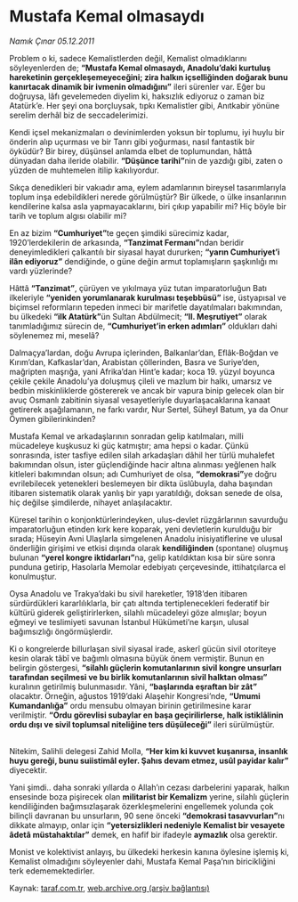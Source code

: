 # Mustafa Kemal olmasaydı

*Namık Çınar 05.12.2011*

<div class="yazi"><p>Problem o ki, sadece Kemalistlerden değil, Kemalist olmadıklarını söyleyenlerden de; <b>“Mustafa Kemal olmasaydı, Anadolu’daki kurtuluş hareketinin gerçekleşemeyeceğini; zira halkın içselliğinden doğarak bunu kanırtacak dinamik bir ivmenin olmadığını”</b> ileri sürenler var. Eğer bu doğruysa, lâfı gevelemeden diyelim ki, haksızlık ediyoruz o zaman biz Atatürk’e. Her şeyi ona borçluysak, tıpkı Kemalistler gibi, Anıtkabir yönüne serelim derhâl biz de seccadelerimizi.</p>
<p>Kendi içsel mekanizmaları o devinimlerden yoksun bir toplumu, iyi huylu bir önderin alıp uçurması ve bir Tanrı gibi yoğurması, nasıl fantastik bir öyküdür? Bir birey, düşünsel anlamda elbet de toplumundan, hâttâ dünyadan daha ileride olabilir. <b>“Düşünce tarihi”</b>nin de yazdığı gibi, zaten o yüzden de muhtemelen itilip kakılıyordur.</p>
<p>Sıkça denedikleri bir vakıadır ama, eylem adamlarının bireysel tasarımlarıyla toplum inşa edebildikleri nerede görülmüştür? Bir ülkede, o ülke insanlarının kendilerine kalsa asla yapmayacaklarını, biri çıkıp yapabilir mi? Hiç böyle bir tarih ve toplum algısı olabilir mi?</p>
<p>En az bizim <b>“Cumhuriyet”</b>te geçen şimdiki sürecimiz kadar, 1920’lerdekilerin de arkasında, <b>“Tanzimat Fermanı”</b>ndan beridir deneyimledikleri çalkantılı bir siyasal hayat dururken; <b>“yarın Cumhuriyet’i ilân ediyoruz”</b> dendiğinde, o güne değin armut toplamışların şaşkınlığı mı vardı yüzlerinde?</p>
<p>Hâttâ <b>“Tanzimat”</b>, çürüyen ve yıkılmaya yüz tutan imparatorluğun Batı ilkeleriyle <b>“yeniden yorumlanarak kurulması teşebbüsü”</b> ise, üstyapısal ve biçimsel reformların tepeden inmeci bir marifetle dayatılmaları bakımından, bu ülkedeki <b>“ilk Atatürk”</b>ün Sultan Abdülmecit; <b>“II. Meşrutiyet”</b> olarak tanımladığımız sürecin de, <b>“Cumhuriyet’in erken adımları”</b> oldukları dahi söylenemez mi, meselâ?</p>
<p>Dalmaçya’lardan, doğu Avrupa içlerinden, Balkanlar’dan, Eflâk-Boğdan ve Kırım’dan, Kafkaslar’dan, Arabistan çöllerinden, Basra ve Suriye’den, mağripten maşrığa, yani Afrika’dan Hint’e kadar; koca 19. yüzyıl boyunca çekile çekile Anadolu’ya doluşmuş çileli ve mazlum bir halkı, umarsız ve bedbin miskinliklerde göstererek ve ancak bir vapura binip gelecek olan bir avuç Osmanlı zabitinin siyasal vesayetleriyle duyarlaşacaklarına kanaat getirerek aşağılamanın, ne farkı vardır, Nur Sertel, Süheyl Batum, ya da Onur Öymen gibilerinkinden?</p>
<p>Mustafa Kemal ve arkadaşlarının sonradan gelip katılmaları, milli mücadeleye kuşkusuz ki güç katmıştır; ama hepsi o kadar. Çünkü sonrasında, ister tasfiye edilen silah arkadaşları dâhil her türlü muhalefet bakımından olsun, ister güçlendiğinde hacir altına alınması yeğlenen halk kitleleri bakımından olsun; adı Cumhuriyet de olsa, <b>“demokrasi”</b>ye doğru evrilebilecek yetenekleri beslemeyen bir dikta üslûbuyla, daha başından itibaren sistematik olarak yanlış bir yapı yaratıldığı, doksan senede de olsa, hiç değilse şimdilerde, nihayet anlaşılacaktır.</p>
<p>Küresel tarihin o konjonktürlerindeyken, ulus-devlet rüzgârlarının savurduğu imparatorluğun etinden kırk kere koparak, yeni devletlerin kurulduğu bir sırada; Hüseyin Avni Ulaşlarla simgelenen Anadolu inisiyatiflerine ve ulusal önderliğin girişimi ve etkisi dışında olarak <b>kendiliğinden </b>(spontane) oluşmuş bulunan <b>“yerel kongre iktidarları”</b>na, gelip katıldıktan kısa bir süre sonra punduna getirip, Hasolarla Memolar edebiyatı çerçevesinde, ittihatçılarca el konulmuştur.</p>
<p>Oysa Anadolu ve Trakya’daki bu sivil hareketler, 1918’den itibaren sürdürdükleri kararlılıklarla, bir çatı altında tertiplenecekleri federatif bir kültürü giderek geliştirirlerken, silahlı mücadeleyi göze almışlar; boyun eğmeyi ve teslimiyeti savunan İstanbul Hükümeti’ne karşın, ulusal bağımsızlığı öngörmüşlerdir.</p>
<p>Ki o kongrelerde billurlaşan sivil siyasal irade, askerî gücün sivil otoriteye kesin olarak tâbî ve bağımlı olmasına büyük önem vermiştir. Bunun en belirgin göstergesi, <b>“silahlı güçlerin komutanlarının sivil kongre unsurları tarafından seçilmesi ve bu birlik komutanlarının sivil halktan olması”</b> kuralının getirilmiş bulunmasıdır. Yâni, <b>“başlarında eşraftan bir zât”</b> olacaktır. Örneğin, ağustos 1919’daki Alaşehir Kongresi’nde, <b>“Umumi Kumandanlığa”</b> ordu mensubu olmayan birinin getirilmesine karar verilmiştir. <b>“Ordu görevlisi subaylar en başa geçirilirlerse, halk istiklâlinin ordu dışı ve sivil toplumsal niteliğine ters düşüleceği”</b> ileri sürülmüştür.</p>
<p>   <br/>Nitekim, Salihli delegesi Zahid Molla, <b>“Her kim ki kuvvet kuşanırsa, insanlık huyu gereği, bunu suiistimâl eyler. Şahıs devam etmez, usûl payidar kalır”</b> diyecektir.</p>
<p>Yani şimdi.. daha sonraki yıllarda o Allah’ın cezası darbelerini yaparak, halkın ensesinde boza pişirecek olan <b>militarist bir Kemalizm</b> yerine, silahlı güçlerin kendiliğinden bağımsızlaşarak özerkleşmelerini engellemek yolunda çok bilinçli davranan bu unsurların, 90 sene önceki <b>“demokrasi tasavvurları”</b>nı dikkate almayıp, onlar için <b>“yetersizlikleri nedeniyle Kemalist bir vesayete âdetâ müstahaktılar”</b> demek, en hafif bir ifadeyle <b>aymazlık</b> olsa gerektir.</p>
<p>Monist ve kolektivist anlayış, bu ülkedeki herkesin kanına öylesine işlemiş ki, Kemalist olmadığını söyleyenler dahi, Mustafa Kemal Paşa’nın biricikliğini terk edememektedirler.</p>
</div>

Kaynak: [taraf.com.tr](http://www.taraf.com.tr/namik-cinar/makale-mustafa-kemal-olmasaydi.htm), [web.archive.org (arşiv bağlantısı)](http://web.archive.org/web/20130623184848/http://www.taraf.com.tr/namik-cinar/makale-mustafa-kemal-olmasaydi.htm)
